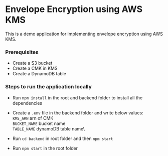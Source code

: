 # Envelope Encryption using AWS KMS

This is a demo application for implementing envelope encryption using AWS KMS.

### Prerequisites
- Create a S3 bucket
- Create a CMK in KMS
- Create a DynamoDB table

### Steps to run the application locally
- Run `npm install` in the root and backend folder to install all the dependencies
- Create a `.env` file in the backend folder and write below values:\
    `KMS_ARN` arn of CMK\
    `BUCKET_NAME` bucket name\
    `TABLE_NAME` dynamoDB table name\
    
- Run `cd backend` in root folder and then `npm start`
- Run `npm start` in the root folder

